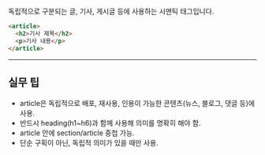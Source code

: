 # <article>

독립적으로 구분되는 글, 기사, 게시글 등에 사용하는 시맨틱 태그입니다.

```html
<article>
  <h2>기사 제목</h2>
  <p>기사 내용</p>
</article>
```

---

## 실무 팁
- article은 독립적으로 배포, 재사용, 인용이 가능한 콘텐츠(뉴스, 블로그, 댓글 등)에 사용.
- 반드시 heading(h1~h6)과 함께 사용해 의미를 명확히 해야 함.
- article 안에 section/article 중첩 가능.
- 단순 구획이 아닌, 독립적 의미가 있을 때만 사용.
